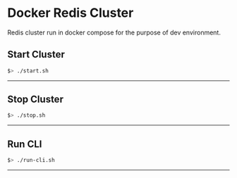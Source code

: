 # Docker Redis Cluster

Redis cluster run in docker compose for the purpose of dev environment.

## Start Cluster

```bash
$> ./start.sh
```

---

## Stop Cluster

```bash
$> ./stop.sh
```

---

## Run CLI

```bash
$> ./run-cli.sh
```

---